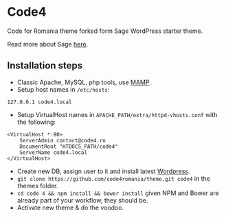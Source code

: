 # Code4

Code for Romania theme forked form Sage WordPress starter theme.

Read more about Sage [here](Sage.md).

## Installation steps
- Classic Apache, MySQL, php tools, use [MAMP](https://www.mamp.info/en/).
- Setup host names in `/etc/hosts`:
```
127.0.0.1 code4.local
```
- Setup VirtualHost names in `APACHE_PATH/extra/httpd-vhosts.conf` with the following:
```
<VirtualHost *:80>
    ServerAdmin contact@code4.ro
    DocumentRoot "HTDOCS_PATH/code4"
    ServerName code4.local
</VirtualHost>
```
- Create new DB, assign user to it and install latest [Wordpress](https://wordpress.org/download/).
- `git clone https://github.com/code4romania/theme.git code4` in the themes folder.
- `cd code 4 && npm install && bower install` given NPM and Bower are already part of your workflow, they should be.
- Activate new theme & do the voodoo.
